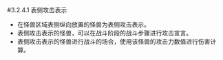 #3.2.4.1        表侧攻击表示
* 在怪兽区域表侧纵向放置的怪兽为表侧攻击表示。
* 表侧攻击表示的怪兽，可以在战斗阶段的战斗步骤进行攻击宣言。
* 表侧攻击表示的怪兽进行战斗的场合，使用该怪兽的攻击力数值进行伤害计算。
